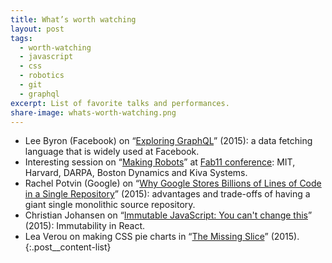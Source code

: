 ```yaml
---
title: What’s worth watching
layout: post
tags:
  - worth-watching
  - javascript
  - css
  - robotics
  - git
  - graphql
excerpt: List of favorite talks and performances.
share-image: whats-worth-watching.png
---
```


- Lee Byron (Facebook) on “[Exploring GraphQL](http://youtu.be/WQLzZf34FJ8)” (2015): a data fetching language
that is widely used at Facebook.
- Interesting session on “[Making Robots](http://youtu.be/OcFOWIq3cIc)” at [Fab11 conference](http://www.fab11.org):
MIT, Harvard, DARPA, Boston Dynamics and Kiva Systems.
- Rachel Potvin (Google) on “[Why Google Stores Billions of Lines of Code in a Single Repository](http://youtu.be/W71BTkUbdqE)” (2015):
advantages and trade-offs of having a giant single monolithic source repository.
- Christian Johansen on “[Immutable JavaScript: You can't change this](http://youtu.be/wA98Coal4jk)” (2015):
Immutability in React.
- Lea Verou on making CSS pie charts in “[The Missing Slice](http://youtu.be/s4HdeJctq-A)” (2015).
{:.post__content-list}
